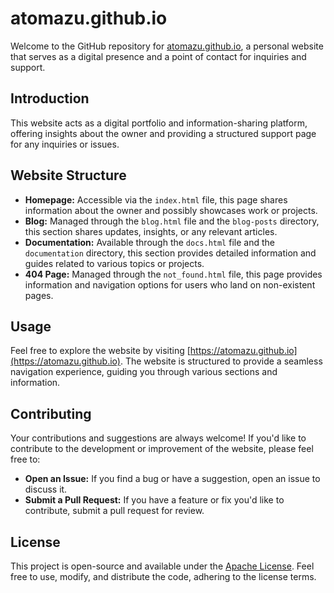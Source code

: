# atomazu.github.io

Welcome to the GitHub repository for [atomazu.github.io](https://atomazu.github.io), a personal website that serves as a digital presence and a point of contact for inquiries and support.

## Introduction

This website acts as a digital portfolio and information-sharing platform, offering insights about the owner and providing a structured support page for any inquiries or issues.

## Website Structure

- **Homepage:** Accessible via the `index.html` file, this page shares information about the owner and possibly showcases work or projects.
- **Blog:** Managed through the `blog.html` file and the `blog-posts` directory, this section shares updates, insights, or any relevant articles.
- **Documentation:** Available through the `docs.html` file and the `documentation` directory, this section provides detailed information and guides related to various topics or projects.
- **404 Page:** Managed through the `not_found.html` file, this page provides information and navigation options for users who land on non-existent pages.

## Usage

Feel free to explore the website by visiting [https://atomazu.github.io](https://atomazu.github.io). The website is structured to provide a seamless navigation experience, guiding you through various sections and information.

## Contributing

Your contributions and suggestions are always welcome! If you'd like to contribute to the development or improvement of the website, please feel free to:
- **Open an Issue:** If you find a bug or have a suggestion, open an issue to discuss it.
- **Submit a Pull Request:** If you have a feature or fix you'd like to contribute, submit a pull request for review.

## License

This project is open-source and available under the [Apache License](https://opensource.org/license/apache-2-0). Feel free to use, modify, and distribute the code, adhering to the license terms.